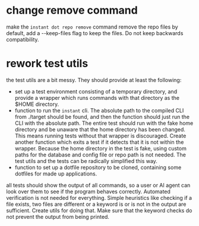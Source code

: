 # change remove command

make the `instant dot repo remove` command remove the repo files by default, add
a --keep-files flag to keep the files. Do not keep backwards compatibility.


# rework test utils

the test utils are a bit messy.
They should provide at least the following:

- set up a test environment consisting of a  temporary directory, and provide a wrapper which runs commands with
that directory as the $HOME directory. 
- function to run the `instant` cli. The absolute path to the compiled CLI from
  ./target should be found, and then the function should just run the CLI with
the absolute path. The entire test should run with the fake home directory and
be unaware that the home directory has been changed. This means running tests
without that wrapper is discouraged. Create another function which exits a test
if it detects that it is not within the wrapper. Because the home directory in
the test is fake, using custom paths for the database and config file or repo
path is not needed. The test utils and the tests can be radically simplified this way. 
- function to set up a dotfile repository to be cloned, containing some dotfiles
  for made up applications.

all tests should show the output of all commands, so a user or AI agent can look
over them to see if the program behaves correctly. Automated verification is not
needed for everything. Simple heuristics like checking if a file exists, two
files are different or a keyword is or is not in the output are sufficient.
Create utils for doing that. Make sure that the keyword checks do not prevent
the output from being printed.
